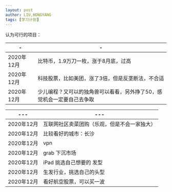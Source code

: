 ```yaml
---
layout: post
author: LIU,HONGYANG
tags: [学习计划]
---
```




认为可行的项目：

| -          | -                                                            |
| ---------- | ------------------------------------------------------------ |
| 2020年12月 | 比特币，1.9万刀一枚，涨于8月底，过高                         |
| 2020年12月 | 科技股票，比如美团，涨了3倍，但是反垄断法，不合适            |
| 2020年12月 | 少儿编程？又可以的独角兽可以看看，另外挣了50，感觉机会一定要自己去争取 |



| ---        | ---                                          |
| ---------- | -------------------------------------------- |
| 2020年12月 | 互联网社区卖菜团购（乐观，但是不会一家独大） |
| 2020年12月 | 比较看好的城市：长沙                         |
| 2020年12月 | vpn                                          |
| 2020年12月 | grab 下沉市场                                |
| 2020年12月 | iPad 挑选自己想要的 发型                     |
| 2020年12月 | 生发行业，挑选自己的头型                     |
| 2020年12月 | 看好航空股票，可以买一波                     |



